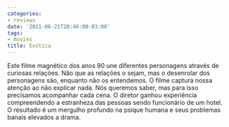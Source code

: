 ```yaml
---
categories:
- reviews
date: '2021-06-21T20:46:00-03:00'
tags:
- movies
title: Exótica
---
```


Este filme magnético dos anos 90 une diferentes personagens através de curiosas relações. Não que as relações o sejam, mas o desenrolar dos personagens são, enquanto não os entendemos. O filme captura nossa atenção ao não explicar nada. Nós queremos saber, mas para isso precisamos acompanhar cada cena. O diretor ganhou experiência compreendendo a estranheza das pessoas sendo funcionário de um hotel. O resultado é um mergulho profundo na psique humana e seus problemas banais elevados a drama.

